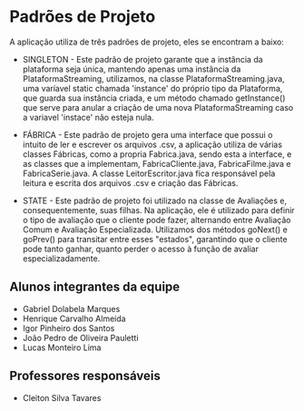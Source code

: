 # Padrões de Projeto

A aplicação utiliza de três padrões de projeto, eles se encontram a baixo:

- SINGLETON - Este padrão de projeto garante que a instância da plataforma seja única, mantendo apenas uma instância da PlataformaStreaming, utilizamos, na classe PlataformaStreaming.java, uma varíavel static chamada 'instance' do próprio tipo da Plataforma, que guarda sua instância criada, e um método chamado getInstance() que serve para anular a criação de uma nova PlataformaStreaming caso a variavel 'instace' não esteja nula.

- FÁBRICA - Este padrão de projeto gera uma interface que possui o intuito de ler e escrever os arquivos .csv, a aplicação utiliza de várias classes Fábricas, como a propria Fabrica.java, sendo esta a interface, e as classes que a implementam, FabricaCliente.java, FabricaFilme.java e FabricaSerie.java. A classe LeitorEscritor.java fica responsável pela leitura e escrita dos arquivos .csv e criação das Fábricas.

- STATE - Este padrão de projeto foi utilizado na classe de Avaliações e, consequentemente, suas filhas. Na aplicação, ele é utilizado para definir o tipo de avaliação que o cliente pode fazer, alternando entre Avaliação Comum e Avaliação Especializada. Utilizamos dos métodos goNext() e goPrev() para transitar entre esses "estados", garantindo que o cliente pode tanto ganhar, quanto perder o acesso à função de avaliar especializadamente.

## Alunos integrantes da equipe

- Gabriel Dolabela Marques
- Henrique Carvalho Almeida
- Igor Pinheiro dos Santos
- João Pedro de Oliveira Pauletti
- Lucas Monteiro Lima

## Professores responsáveis

- Cleiton Silva Tavares
